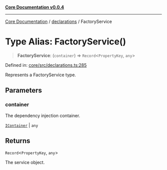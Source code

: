 [**Core Documentation v0.0.4**](../../README.md)

***

[Core Documentation](../../modules.md) / [declarations](../README.md) / FactoryService

# Type Alias: FactoryService()

> **FactoryService**: (`container`) => `Record`\<`PropertyKey`, `any`\>

Defined in: [core/src/declarations.ts:285](https://github.com/stonemjs/core/blob/4b1b931e44a5db2600109fa7ae2a8b532ed77730/src/declarations.ts#L285)

Represents a FactoryService type.

## Parameters

### container

The dependency injection container.

[`IContainer`](IContainer.md) | `any`

## Returns

`Record`\<`PropertyKey`, `any`\>

The service object.
